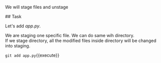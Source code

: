 We will stage files and unstage

## Task

Let's add _app.py_.  

We are staging one specific file. We can do same wih directory.  
If we stage directory, all the modified files inside directory will be changed into staging.

`git add app.py`{{execute}}
